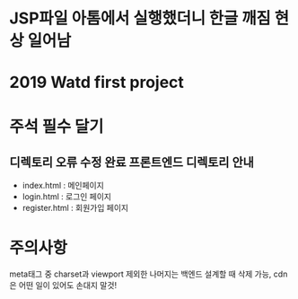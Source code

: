 # JSP파일 아톰에서 실행했더니 한글 깨짐 현상 일어남
# 2019 Watd first project
# 주석 필수 달기
디렉토리 오류 수정 완료
프론트엔드 디렉토리 안내
-------------
* index.html : 메인페이지
* login.html : 로그인 페이지
* register.html : 회원가입 페이지
# 주의사항
meta태그 중 charset과 viewport 제외한 나머지는 백엔드 설계할 때 삭제 가능, cdn은 어떤 일이 있어도 손대지 말것!
